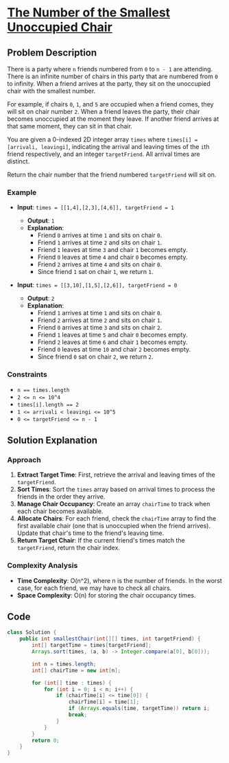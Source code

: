 # [The Number of the Smallest Unoccupied Chair](https://leetcode.com/problems/the-number-of-the-smallest-unoccupied-chair/description/?envType=daily-question&envId=2024-10-11)

## Problem Description
There is a party where `n` friends numbered from `0` to `n - 1` are attending. There is an infinite number of chairs in this party that are numbered from `0` to infinity. When a friend arrives at the party, they sit on the unoccupied chair with the smallest number.

For example, if chairs `0`, `1`, and `5` are occupied when a friend comes, they will sit on chair number `2`. When a friend leaves the party, their chair becomes unoccupied at the moment they leave. If another friend arrives at that same moment, they can sit in that chair.

You are given a 0-indexed 2D integer array `times` where `times[i] = [arrivali, leavingi]`, indicating the arrival and leaving times of the `i`th friend respectively, and an integer `targetFriend`. All arrival times are distinct.

Return the chair number that the friend numbered `targetFriend` will sit on.

### Example
- **Input**: `times = [[1,4],[2,3],[4,6]], targetFriend = 1`
  - **Output**: `1`
  - **Explanation**: 
    - Friend `0` arrives at time `1` and sits on chair `0`.
    - Friend `1` arrives at time `2` and sits on chair `1`.
    - Friend `1` leaves at time `3` and chair `1` becomes empty.
    - Friend `0` leaves at time `4` and chair `0` becomes empty.
    - Friend `2` arrives at time `4` and sits on chair `0`.
    - Since friend `1` sat on chair `1`, we return `1`.
  
- **Input**: `times = [[3,10],[1,5],[2,6]], targetFriend = 0`
  - **Output**: `2`
  - **Explanation**: 
    - Friend `1` arrives at time `1` and sits on chair `0`.
    - Friend `2` arrives at time `2` and sits on chair `1`.
    - Friend `0` arrives at time `3` and sits on chair `2`.
    - Friend `1` leaves at time `5` and chair `0` becomes empty.
    - Friend `2` leaves at time `6` and chair `1` becomes empty.
    - Friend `0` leaves at time `10` and chair `2` becomes empty.
    - Since friend `0` sat on chair `2`, we return `2`.

### Constraints
- `n == times.length`
- `2 <= n <= 10^4`
- `times[i].length == 2`
- `1 <= arrivali < leavingi <= 10^5`
- `0 <= targetFriend <= n - 1`

## Solution Explanation

### Approach
1. **Extract Target Time**: First, retrieve the arrival and leaving times of the `targetFriend`.
2. **Sort Times**: Sort the `times` array based on arrival times to process the friends in the order they arrive.
3. **Manage Chair Occupancy**: Create an array `chairTime` to track when each chair becomes available.
4. **Allocate Chairs**: For each friend, check the `chairTime` array to find the first available chair (one that is unoccupied when the friend arrives). Update that chair's time to the friend's leaving time.
5. **Return Target Chair**: If the current friend's times match the `targetFriend`, return the chair index.

### Complexity Analysis
- **Time Complexity**: O(n^2), where n is the number of friends. In the worst case, for each friend, we may have to check all chairs.
- **Space Complexity**: O(n) for storing the chair occupancy times.

## Code
```java
class Solution {
    public int smallestChair(int[][] times, int targetFriend) {
        int[] targetTime = times[targetFriend];
        Arrays.sort(times, (a, b) -> Integer.compare(a[0], b[0]));

        int n = times.length;
        int[] chairTime = new int[n];

        for (int[] time : times) {
            for (int i = 0; i < n; i++) {
                if (chairTime[i] <= time[0]) {
                    chairTime[i] = time[1];
                    if (Arrays.equals(time, targetTime)) return i;
                    break;
                }
            }
        }
        return 0;
    }
}
